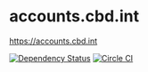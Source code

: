 accounts.cbd.int
================

https://accounts.cbd.int

[![Dependency Status](https://david-dm.org/scbd/accounts.cbd.int.svg)](https://david-dm.org/scbd/accounts.cbd.int)
[![Circle CI](https://circleci.com/gh/scbd/accounts.cbd.int/tree/master.svg?style=shield)](https://circleci.com/gh/scbd/accounts.cbd.int/tree/master)
